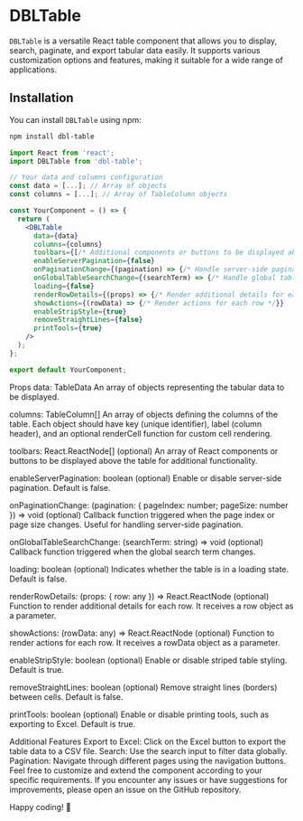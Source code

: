 # DBLTable

`DBLTable` is a versatile React table component that allows you to display, search, paginate, and export tabular data easily. It supports various customization options and features, making it suitable for a wide range of applications.

## Installation

You can install `DBLTable` using npm:

```bash
npm install dbl-table
```

```jsx
import React from 'react';
import DBLTable from 'dbl-table';

// Your data and columns configuration
const data = [...]; // Array of objects
const columns = [...]; // Array of TableColumn objects

const YourComponent = () => {
  return (
    <DBLTable
      data={data}
      columns={columns}
      toolbars={[/* Additional components or buttons to be displayed above the table */]}
      enableServerPagination={false}
      onPaginationChange={(pagination) => {/* Handle server-side pagination */}}
      onGlobalTableSearchChange={(searchTerm) => {/* Handle global table search */}}
      loading={false}
      renderRowDetails={(props) => {/* Render additional details for each row */}}
      showActions={(rowData) => {/* Render actions for each row */}}
      enableStripStyle={true}
      removeStraightLines={false}
      printTools={true}
    />
  );
};

export default YourComponent;
```


Props
data: TableData
An array of objects representing the tabular data to be displayed.

columns: TableColumn[]
An array of objects defining the columns of the table. Each object should have key (unique identifier), label (column header), and an optional renderCell function for custom cell rendering.

toolbars: React.ReactNode[] (optional)
An array of React components or buttons to be displayed above the table for additional functionality.

enableServerPagination: boolean (optional)
Enable or disable server-side pagination. Default is false.

onPaginationChange: (pagination: { pageIndex: number; pageSize: number }) => void (optional)
Callback function triggered when the page index or page size changes. Useful for handling server-side pagination.

onGlobalTableSearchChange: (searchTerm: string) => void (optional)
Callback function triggered when the global search term changes.

loading: boolean (optional)
Indicates whether the table is in a loading state. Default is false.

renderRowDetails: (props: { row: any }) => React.ReactNode (optional)
Function to render additional details for each row. It receives a row object as a parameter.

showActions: (rowData: any) => React.ReactNode (optional)
Function to render actions for each row. It receives a rowData object as a parameter.

enableStripStyle: boolean (optional)
Enable or disable striped table styling. Default is true.

removeStraightLines: boolean (optional)
Remove straight lines (borders) between cells. Default is false.

printTools: boolean (optional)
Enable or disable printing tools, such as exporting to Excel. Default is true.

Additional Features
Export to Excel: Click on the Excel button to export the table data to a CSV file.
Search: Use the search input to filter data globally.
Pagination: Navigate through different pages using the navigation buttons.
Feel free to customize and extend the component according to your specific requirements. If you encounter any issues or have suggestions for improvements, please open an issue on the GitHub repository.

Happy coding! 🚀